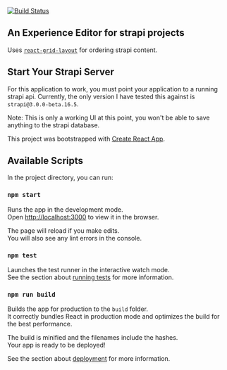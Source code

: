 [![Build Status](https://travis-ci.org/grahamcrackers/strapi-layout-editor.svg?branch=develop)](https://travis-ci.org/grahamcrackers/strapi-layout-editor)

## An Experience Editor for strapi projects

Uses [`react-grid-layout`](https://www.npmjs.com/package/react-grid-layout) for ordering strapi content.

## Start Your Strapi Server

For this application to work, you must point your application to a running strapi api. Currently, the only version I have tested this against is `strapi@3.0.0-beta.16.5`.

Note: This is only a working UI at this point, you won't be able to save anything to the strapi database.

This project was bootstrapped with [Create React App](https://github.com/facebook/create-react-app).

## Available Scripts

In the project directory, you can run:

### `npm start`

Runs the app in the development mode.<br>
Open [http://localhost:3000](http://localhost:3000) to view it in the browser.

The page will reload if you make edits.<br>
You will also see any lint errors in the console.

### `npm test`

Launches the test runner in the interactive watch mode.<br>
See the section about [running tests](https://facebook.github.io/create-react-app/docs/running-tests) for more information.

### `npm run build`

Builds the app for production to the `build` folder.<br>
It correctly bundles React in production mode and optimizes the build for the best performance.

The build is minified and the filenames include the hashes.<br>
Your app is ready to be deployed!

See the section about [deployment](https://facebook.github.io/create-react-app/docs/deployment) for more information.
